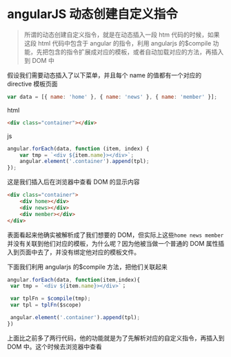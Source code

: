 <!-- Date: 2016-07-02 13:10 -->

# angularJS 动态创建自定义指令

> 所谓的动态创建自定义指令，就是在动态插入一段 htm 代码的时候，如果这段 html 代码中包含于 angular 的指令，利用 angularjs 的\$compile 功能，先把包含的指令扩展成对应的模板，或者自动加载对应的方法，再插入到 DOM 中

假设我们需要动态插入了以下菜单，并且每个 name 的值都有一个对应的 directive 模板页面

```js
var data = [{ name: 'home' }, { name: 'news' }, { name: 'member' }];
```

html

```html
<div class="container"></div>
```

js

```js
angular.forEach(data, function (item, index) {
    var tmp = `<div ${item.name}></div>`;
    angular.element('.container').append(tpl);
});
```

这是我们插入后在浏览器中查看 DOM 的显示内容

```html
<div class="container">
    <div home></div>
    <div news></div>
    <div member></div>
</div>
```

表面看起来他确实被解析成了我们想要的 DOM，但实际上这些`home news member`并没有关联到他们对应的模板，为什么呢？因为他被当做一个普通的 DOM 属性插入到页面中去了，并没有绑定他对应的模板文件。

下面我们利用 angularjs 的\$compile 方法，把他们关联起来

```js
angular.forEach(data, function(item,index){
 var tmp = `<div ${item.name}></div>`；

 var tplFn = $compile(tmp);
 var tpl = tplFn($scope)

 angular.element('.container').append(tpl);
})
```

上面比之前多了两行代码，他的功能就是为了先解析对应的自定义指令，再插入到 DOM 中。这个时候去浏览器中查看
